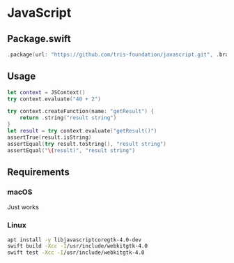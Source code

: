 # JavaScript

## Package.swift

```swift
.package(url: "https://github.com/tris-foundation/javascript.git", .branch("jsc"))
```

## Usage

```swift
let context = JSContext()
try context.evaluate("40 + 2")

try context.createFunction(name: "getResult") {
    return .string("result string")
}
let result = try context.evaluate("getResult()")
assertTrue(result.isString)
assertEqual(try result.toString(), "result string")
assertEqual("\(result)", "result string")
```

## Requirements

### macOS

Just works

### Linux

```bash
apt install -y libjavascriptcoregtk-4.0-dev
swift build -Xcc -I/usr/include/webkitgtk-4.0
swift test -Xcc -I/usr/include/webkitgtk-4.0
```

